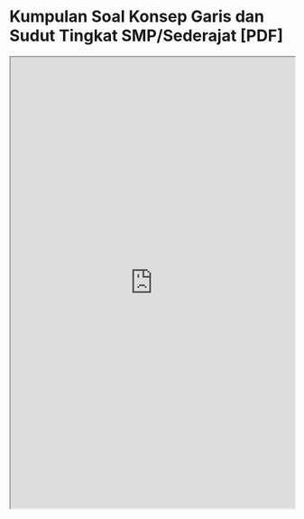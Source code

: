 # Kumpulan Soal Konsep Garis dan Sudut Tingkat SMP/Sederajat [PDF]

  <iframe
      src="https://bank.vnctkevin.com/kelas-7/math/garis-dan-sudut/fulltext.pdf"
      width="100%"
      height="800px"
      loading="lazy"
      title="PDF-file"
  ></iframe>
